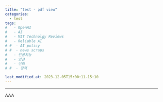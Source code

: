```yaml
---
title: "test - pdf view"
categories:
  - test
tags:
#   - OpenAI
#   - AI
#   - MIT Technolgy Reviews
#   - Reliable AI
# #  - AI policy
# #  - news scraps
#   - 인공지능
#   - 안전
#   - 신뢰
# #  - 정책

last_modified_at: 2023-12-05T15:00:11-15:10
---
```

_________________


AAA
<object type="application/pdf" data="/assets/제품안전관리 제도 설명자료 2023(제품출시후 중심)v3.7 - o.pdf" width="100%" heigh="650">
<embed type="application/pdf" scr="/assets/제품안전관리 제도 설명자료 2023(제품출시후 중심)v3.7 - o.pdf" width="100%" heigh="650" />
</object>